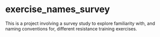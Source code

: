 # exercise_names_survey
This is a project involving a survey study to explore familiarity with, and naming conventions for, different resistance training exercises.
